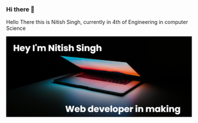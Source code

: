 ### Hi there 👋
Hello There this is Nitish Singh, currently in 4th of Engineering in computer Science

[![MasterHead](/resource/banner.png)](https://github.com/Singh26Nitish)

<!--
**Singh26Nitish/Singh26Nitish** is a ✨ _special_ ✨ repository because its `README.md` (this file) appears on your GitHub profile.

Here are some ideas to get you started:

- 🔭 I’m currently working on ...
- 🌱 I’m currently learning Frontend web Development
- 👯 I’m looking to collaborate on ...
- 🤔 I’m looking for help with ...
- 💬 Ask me about ...
- 📫 How to reach me: ...
- 😄 Pronouns: ...
- ⚡ Fun fact: ...
-->
